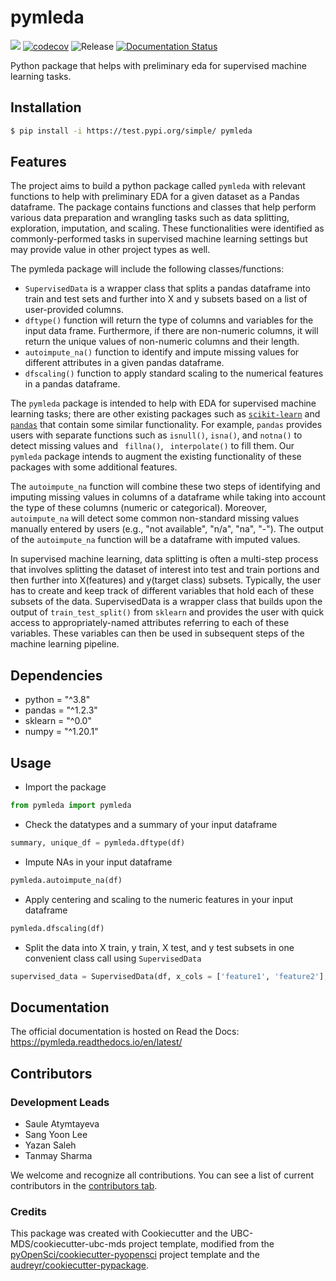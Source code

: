 # pymleda 

![](https://github.com/UBC-MDS/pymleda/workflows/build/badge.svg) [![codecov](https://codecov.io/gh/UBC-MDS/pymleda/branch/main/graph/badge.svg)](https://codecov.io/gh/UBC-MDS/pymleda) ![Release](https://github.com/UBC-MDS/pymleda/workflows/Release/badge.svg) [![Documentation Status](https://readthedocs.org/projects/pymleda/badge/?version=latest)](https://pymleda.readthedocs.io/en/latest/?badge=latest)

Python package that helps with preliminary eda for supervised machine learning tasks.

## Installation

```bash
$ pip install -i https://test.pypi.org/simple/ pymleda
```

## Features

The project aims to build a python package called `pymleda` with relevant functions to help with preliminary EDA for a given dataset as a Pandas dataframe. The package contains functions and classes that help perform various data preparation and wrangling tasks such as data splitting, exploration, imputation, and scaling. These functionalities were identified as commonly-performed tasks in supervised machine learning settings but may provide value in other project types as well.

The pymleda package will include the following classes/functions:
-	 `SupervisedData` is a wrapper class that splits a pandas dataframe into train and test sets and further into X and y subsets based on a list of user-provided columns.	
-	`dftype()` function will return the type of columns and variables for the input data frame. Furthermore, if there are non-numeric columns, it will return the unique values of non-numeric columns and their length.
-	`autoimpute_na()` function to identify and impute missing values for different attributes in a given pandas dataframe.
-	`dfscaling()` function to apply standard scaling to the numerical features in a pandas dataframe.

The `pymleda` package is intended to help with EDA for supervised machine learning tasks; there are other existing packages such as [`scikit-learn`](https://scikit-learn.org) and [`pandas`](https://pandas.pydata.org) that contain some similar functionality. For example, `pandas` provides users with separate functions such as `isnull()`, `isna()`, and `notna()` to detect missing values and ` fillna()`, ` interpolate()` to fill them. Our `pymleda` package intends to augment the existing functionality of these packages with some additional features. 

The `autoimpute_na` function will combine these two steps of identifying and imputing missing values in columns of a dataframe while taking into account the type of these columns (numeric or categorical). Moreover, `autoimpute_na` will detect some common non-standard missing values manually entered by users (e.g., "not available", "n/a", "na", "-"). The output of the `autoimpute_na` function will be a dataframe with imputed values.

In supervised machine learning, data splitting is often a multi-step process that involves splitting the dataset of interest into test and train portions and then further into X(features) and y(target class) subsets. Typically, the user has to create and keep track of different variables that hold each of these subsets of the data. SupervisedData is a wrapper class that builds upon the output of `train_test_split()` from `sklearn` and provides the user with quick access to appropriately-named attributes referring to each of these variables. These variables can then be used in subsequent steps of the machine learning pipeline.

## Dependencies

- python = "^3.8"
- pandas = "^1.2.3"
- sklearn = "^0.0"
- numpy = "^1.20.1"

## Usage

- Import the package
```Python
from pymleda import pymleda
```

- Check the datatypes and a summary of your input dataframe
```Python
summary, unique_df = pymleda.dftype(df)
```

- Impute NAs in your input dataframe
```Python
pymleda.autoimpute_na(df)
```
- Apply centering and scaling to the numeric features in your input dataframe
```Python
pymleda.dfscaling(df)
```

- Split the data into X train, y train, X test, and y test subsets in one convenient class call using `SupervisedData`
```Python
supervised_data = SupervisedData(df, x_cols = ['feature1', 'feature2'], y_cols = ['target'])
```

## Documentation

The official documentation is hosted on Read the Docs: https://pymleda.readthedocs.io/en/latest/

## Contributors

### Development Leads

- Saule Atymtayeva
- Sang Yoon Lee
- Yazan Saleh
- Tanmay Sharma

We welcome and recognize all contributions. You can see a list of current contributors in the [contributors tab](https://github.com/UBC-MDS/pymleda/graphs/contributors).

### Credits

This package was created with Cookiecutter and the UBC-MDS/cookiecutter-ubc-mds project template, modified from the [pyOpenSci/cookiecutter-pyopensci](https://github.com/pyOpenSci/cookiecutter-pyopensci) project template and the [audreyr/cookiecutter-pypackage](https://github.com/audreyr/cookiecutter-pypackage).
